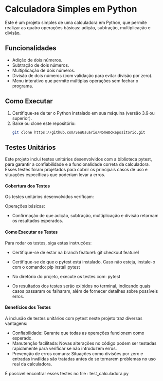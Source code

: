 # Calculadora Simples em Python

Este é um projeto simples de uma calculadora em Python, que permite realizar as quatro operações básicas: adição, subtração, multiplicação e divisão.

## Funcionalidades
- Adição de dois números.
- Subtração de dois números.
- Multiplicação de dois números.
- Divisão de dois números (com validação para evitar divisão por zero).
- Menu interativo que permite múltiplas operações sem fechar o programa.

## Como Executar
1. Certifique-se de ter o Python instalado em sua máquina (versão 3.6 ou superior).
2. Baixe ou clone este repositório:
   ```bash
   git clone https://github.com/SeuUsuario/NomeDoRepositorio.git

## Testes Unitários

Este projeto inclui testes unitários desenvolvidos com a biblioteca pytest, para garantir a confiabilidade e a funcionalidade correta da calculadora. Esses testes foram projetados para cobrir os principais casos de uso e situações específicas que poderiam levar a erros.

#### Cobertura dos Testes
Os testes unitários desenvolvidos verificam:

Operações básicas: 
- Confirmação de que adição, subtração, multiplicação e divisão retornam os resultados esperados.

#### Como Executar os Testes
   
Para rodar os testes, siga estas instruções:

- Certifique-se de estar na branch feature1:
git checkout feature1

- Certifique-se de que o pytest está instalado. Caso não esteja, instale-o com o comando:
   pip install pytest
  
- No diretório do projeto, execute os testes com:
   pytest
  
- Os resultados dos testes serão exibidos no terminal, indicando quais casos passaram ou falharam, além de fornecer detalhes sobre possíveis erros.

 #### Benefícios dos Testes
A inclusão de testes unitários com pytest neste projeto traz diversas vantagens:

- Confiabilidade: Garante que todas as operações funcionem como esperado.
- Manutenção facilitada: Novas alterações no código podem ser testadas rapidamente para verificar se não introduzem erros.
- Prevenção de erros comuns: Situações como divisões por zero e entradas inválidas são tratadas antes de se tornarem problemas no uso real da calculadora.

 É possível encontrar esses testes no file : test_calculadora.py 


